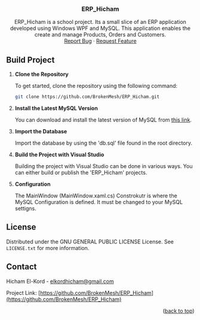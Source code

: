 <a name="readme-top"></a>

<div align="center">
<h3 align="center">ERP_Hicham</h3>

  <p align="center">
    ERP_Hicham is a school project. Its a small slice of an ERP application developed using Windows WPF and MySQL. This application enables the create and manage Products, Orders and Customers.
    <br />
    <a href="https://github.com/BrokenMesh/ERP_Hicham/issues">Report Bug</a>
    ·
    <a href="https://github.com/BrokenMesh/ERP_Hicham/issues">Request Feature</a>
  </p>
</div>


<!-- BUILD -->
## Build Project

1. **Clone the Repository**
   
   To get started, clone the repository using the following command:
   ```sh
   git clone https://github.com/BrokenMesh/ERP_Hicham.git
   ```
   
2. **Install the Latest MySQL Version**
   
   You can download and install the latest version of MySQL from [this link](https://dev.mysql.com/downloads/installer).
  
3. **Import the Database**

   Import the database by using the 'db.sql' file found in the root directory.
   
4. **Build the Project with Visual Studio**

   Building the project with Visual Studio can be done in various ways. You can either build or publish the 'ERP_Hicham' projects.

5. **Configuration**

   The MainWindow (MainWindow.xaml.cs) Constrokutr is where the MySQL Configuration is defined. It must be changed to your MySQL settigns.  

<!-- LICENSE -->
## License

Distributed under the GNU GENERAL PUBLIC LICENSE License. See `LICENSE.txt` for more information.

<!-- CONTACT -->
## Contact

Hicham El-Kord - elkordhicham@gmail.com

Project Link: [https://github.com/BrokenMesh/ERP_Hicham](https://github.com/BrokenMesh/ERP_Hicham)


<p align="right">(<a href="#readme-top">back to top</a>)</p>
